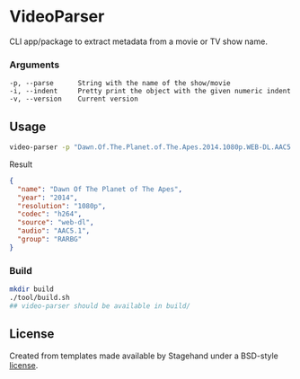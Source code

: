 # VideoParser

CLI app/package to extract metadata from a movie or TV show name.

### Arguments
```
-p, --parse      String with the name of the show/movie
-i, --indent     Pretty print the object with the given numeric indent
-v, --version    Current version
```

## Usage

```bash
video-parser -p "Dawn.Of.The.Planet.of.The.Apes.2014.1080p.WEB-DL.AAC5.1.H264-RARBG" -i 2
```

Result
```json
{
  "name": "Dawn Of The Planet of The Apes",
  "year": "2014",
  "resolution": "1080p",
  "codec": "h264",
  "source": "web-dl",
  "audio": "AAC5.1",
  "group": "RARBG"
}
```

### Build

```bash
mkdir build
./tool/build.sh
## video-parser should be available in build/
```

## License

Created from templates made available by Stagehand under a BSD-style
[license](https://github.com/dart-lang/stagehand/blob/master/LICENSE).
